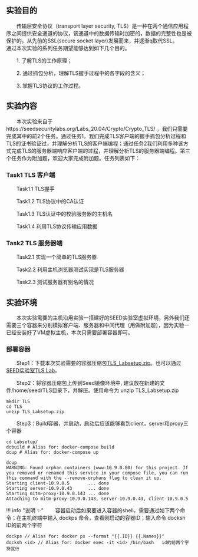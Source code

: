 ## 实验目的
&emsp;&emsp;传输层安全协议（transport layer security, TLS）是一种在两个通信应用程序之间提供安全通道的协议，该通道中的数据传输时加密的，数据的完整性也是被保护的。从先前的SSL(secure socket layer)发展而来，并逐渐q取代SSL。
&emsp;&emsp;通过本次实验的系列任务期望能够达到如下几个目的。

&emsp;&emsp;1. 了解TLS的工作原理；

&emsp;&emsp;2. 通过抓包分析，理解TLS握手过程中的各字段的含义；

&emsp;&emsp;3. 掌握TLS协议的工作过程。


## 实验内容

&emsp;&emsp;本次实验来自于https://seedsecuritylabs.org/Labs_20.04/Crypto/Crypto_TLS/ ，我们只需要完成其中的前2个任务。通过任务1，我们完成TLS客户端的握手抓包分析过程和TLS的证书验证过，并理解分析TLS的客户端编程；通过任务2我们利用多种该方式完成TLS的服务器端响应客户端的过程，并理解分析TLS的服务器端编程。第三个任务作为附加题，欢迎大家完成附加题。任务列表如下：

### Task1 TLS 客户端

&emsp;&emsp;Task1.1 TLS握手

&emsp;&emsp;Task1.2 TLS协议中的CA认证

&emsp;&emsp;Task1.3 TLS认证中的校验服务器的主机名

&emsp;&emsp;Task1.4 利用TLS协议传输应用数据

### Task2 TLS 服务器端

&emsp;&emsp;Task2.1 实现一个简单的TLS服务器

&emsp;&emsp;Task2.2 利用主机浏览器测试实现是TLS服务器

&emsp;&emsp;Task2.3 测试服务器有别名的情况


## 实验环境

&emsp;&emsp;本次实验需要的主机沿用实验一搭建好的SEED实验室虚拟环境，另外我们还需要三个容器来分别模拟客户端、服务器和中间代理（用做附加题），因为实验一已经安装好了VM虚拟主机，本次只需要部署容器即可。

###  部署容器

&emsp;&emsp;Step1：下载本次实验需要的容器压缩包[TLS_Labsetup.zip](https://gitee.com/hitsz-cslab/net-work-security/tree/master/stupkt)。也可以通过[SEED实验室TLS Lab](https://seedsecuritylabs.org/Labs_20.04/Crypto/Crypto_TLS/)。

&emsp;&emsp;Step2：将容器压缩包上传到Seed镜像环境中, 建议放在新建的文件/home/seed/TLS目录下，并解压。使用命令为 unzip TLS_Labsetup.zip

    mkdir TLS
    cd TLS
    unzip TLS_Labsetup.zip

&emsp;&emsp;Step3：Build容器，并启动，启动后应该能够看到client，server和proxy三个容器
    
    cd Labsetup/
    dcbuild # Alias for: docker-compose build
    dcup # Alias for: docker-compose up

    dcup
    WARNING: Found orphan containers (www-10.9.0.80) for this project. If you removed or renamed this service in your compose file, you can run this command with the --remove-orphans flag to clean it up.
    Starting client-10.9.0.5       ... done
    Starting server-10.9.0.43      ... done
    Starting mitm-proxy-10.9.0.143 ... done
    Attaching to mitm-proxy-10.9.0.143, server-10.9.0.43, client-10.9.0.5


!!! info "说明 :sparkles:"
&emsp;&emsp;容器启动后如果要进入容器的shell，需要通过如下两个命令；在主机终端中输入 dockps 命令，查看刚启动的容器ID；输入命令 docksh ID的前两个字符
    
    dockps // Alias for: docker ps --format "{{.ID}} {{.Names}}"
    docksh <id> // Alias for: docker exec -it <id> /bin/bash   id的前两个字符就行



